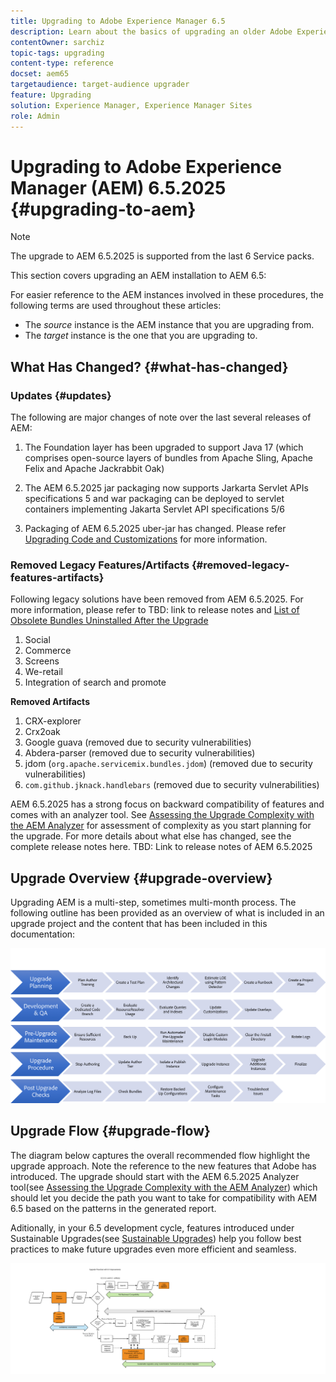 ```yaml
---
title: Upgrading to Adobe Experience Manager 6.5
description: Learn about the basics of upgrading an older Adobe Experience Manager (AEM) installation to AEM 6.5.
contentOwner: sarchiz
topic-tags: upgrading
content-type: reference
docset: aem65
targetaudience: target-audience upgrader
feature: Upgrading
solution: Experience Manager, Experience Manager Sites
role: Admin
---
```

# Upgrading to Adobe Experience Manager (AEM) 6.5.2025 {#upgrading-to-aem}

>[!NOTE]
>The upgrade to AEM 6.5.2025 is supported from the last 6 Service packs.

This section covers upgrading an AEM installation to AEM 6.5:

<!-- Alexandru: drafting for now 

* [Planning Your Upgrade](/help/sites-deploying/upgrade-planning.md)
* [Assessing the Upgrade Complexity with Pattern Detector](/help/sites-deploying/pattern-detector.md)
* [Backward Compatibility in AEM 6.5](/help/sites-deploying/backward-compatibility.md)
  This was drafted before: * [Using Offline Reindexing To Reduce Downtime During an Upgrade](/help/sites-deploying/upgrade-offline-reindexing.md)-->

<!--
* [Upgrade Procedure](/help/sites-deploying/upgrade-procedure.md)
* [Upgrading Code and Customizations](/help/sites-deploying/upgrading-code-and-customizations.md)
* [Pre-Upgrade Maintenance Tasks](/help/sites-deploying/pre-upgrade-maintenance-tasks.md)
* [Performing an In-Place Upgrade](/help/sites-deploying/in-place-upgrade.md)
* [Post Upgrade Checks and Troubleshooting](/help/sites-deploying/post-upgrade-checks-and-troubleshooting.md)
* [Sustainable Upgrades](/help/sites-deploying/sustainable-upgrades.md)
* [Lazy Content Migration](/help/sites-deploying/lazy-content-migration.md)
* [Repository Restructuring in AEM 6.5](/help/sites-deploying/repository-restructuring.md)

-->

For easier reference to the AEM instances involved in these procedures, the following terms are used throughout these articles:

* The *source* instance is the AEM instance that you are upgrading from.
* The *target* instance is the one that you are upgrading to.

## What Has Changed? {#what-has-changed}

### Updates {#updates}

The following are major changes of note over the last several releases of AEM:

1. The Foundation layer has been upgraded to support Java 17 (which comprises open-source layers of bundles from Apache Sling, Apache Felix and Apache Jackrabbit Oak) 

1. The AEM 6.5.2025 jar packaging now supports Jarkarta Servlet APIs specifications 5 and war packaging can be deployed to servlet containers implementing Jakarta Servlet API specifications 5/6

1. Packaging of AEM 6.5.2025 uber-jar has changed. Please refer [Upgrading Code and Customizations](/help/sites-deploying/upgrading-code-and-customizations.md) for more information.

### Removed Legacy Features/Artifacts {#removed-legacy-features-artifacts}

Following legacy solutions have been removed from AEM 6.5.2025. For more information, please refer to TBD: link to release notes and [List of Obsolete Bundles Uninstalled After the Upgrade](/help/sites-deploying/obsolete-bundles.md) 

1. Social
1. Commerce
1. Screens
1. We-retail
1. Integration of search and promote 

**Removed Artifacts**

1. CRX-explorer
1. Crx2oak
1. Google guava (removed due to security vulnerabilities)
1. Abdera-parser (removed due to security vulnerabilities)
1. jdom (`org.apache.servicemix.bundles.jdom`) (removed due to security vulnerabilities)
1. `com.github.jknack.handlebars` (removed due to security vulnerabilities)

AEM 6.5.2025 has a strong focus on backward compatibility of features and comes with an analyzer tool. See [Assessing the Upgrade Complexity with the AEM Analyzer](/help/sites-deploying/pattern-detector.md) for assessment of complexity as you start planning for the upgrade. For more details about what else has changed, see the complete release notes here. TBD: Link to release notes of AEM 6.5.2025

## Upgrade Overview {#upgrade-overview}

Upgrading AEM is a multi-step, sometimes multi-month process. The following outline has been provided as an overview of what is included in an upgrade project and the content that has been included in this documentation:

![screen_shot_2018-03-30at80708am](assets/screen_shot_2018-03-30at80708am.png)

## Upgrade Flow {#upgrade-flow}

The diagram below captures the overall recommended flow highlight the upgrade approach. Note the reference to the new features that Adobe has introduced. The upgrade should start with the  AEM 6.5.2025 Analyzer tool(see [Assessing the Upgrade Complexity with the AEM Analyzer](/help/sites-deploying/pattern-detector.md)) which should let you decide the path you want to take for compatibility with AEM 6.5 based on the patterns in the generated report.

Aditionally, in your 6.5 development cycle, features introduced under Sustainable Upgrades(see [Sustainable Upgrades](/help/sites-deploying/sustainable-upgrades.md)) help you follow best practices to make future upgrades even more efficient and seamless.

![6_4_upgrade_overviewflowchart-newpage3](assets/6_4_upgrade_overviewflowchart-newpage3.png)
